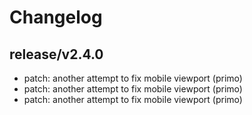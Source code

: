# Changelog

## release/v2.4.0
* patch: another attempt to fix mobile viewport (primo)
* patch: another attempt to fix mobile viewport (primo)
* patch: another attempt to fix mobile viewport (primo)
